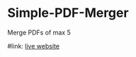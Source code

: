 # Simple-PDF-Merger
Merge PDFs of max 5

#link:
[live website](https://prajwalpdf.pythonanywhere.com/)